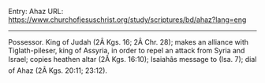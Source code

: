 Entry: Ahaz
URL: https://www.churchofjesuschrist.org/study/scriptures/bd/ahaz?lang=eng

---

Possessor. King of Judah (2Â Kgs. 16; 2Â Chr. 28); makes an alliance with Tiglath-pileser, king of Assyria, in order to repel an attack from Syria and Israel; copies heathen altar (2Â Kgs. 16:10); Isaiahâs message to (Isa. 7); dial of Ahaz (2Â Kgs. 20:11; 23:12).
